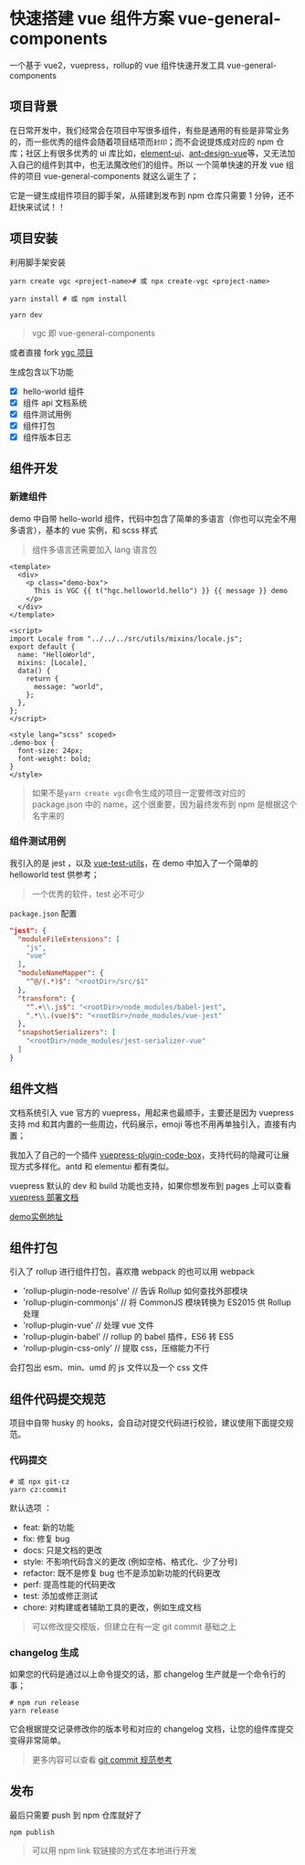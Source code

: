 # 快速搭建 vue 组件方案 vue-general-components

一个基于 vue2，vuepress，rollup的 vue 组件快速开发工具 vue-general-components

## 项目背景

在日常开发中，我们经常会在项目中写很多组件，有些是通用的有些是非常业务的，而一些优秀的组件会随着项目结项而`封印`；而不会说提炼成对应的 npm 仓库；社区上有很多优秀的 ui 库比如，[element-ui](https://element.eleme.cn/)、[ant-design-vue](https://antdv.com/docs/vue/introduce-cn/)等，又无法加入自己的组件到其中，也无法魔改他们的组件。所以 一个简单快速的开发 vue 组件的项目 vue-general-components 就这么诞生了；

它是一键生成组件项目的脚手架，从搭建到发布到 npm 仓库只需要 1 分钟，还不赶快来试试！！

## 项目安装

利用脚手架安装

```
yarn create vgc <project-name># 或 npx create-vgc <project-name>

yarn install # 或 npm install

yarn dev
```

> vgc 即 vue-general-components

或者直接 fork [vgc 项目](https://github.com/xxholly32/vue-general-components)

生成包含以下功能

- [x] hello-world 组件
- [x] 组件 api 文档系统
- [x] 组件测试用例
- [x] 组件打包
- [x] 组件版本日志

## 组件开发

### 新建组件

demo 中自带 hello-world 组件，代码中包含了简单的多语言（你也可以完全不用多语言），基本的 vue 实例，和 scss 样式

> 组件多语言还需要加入 lang 语言包

```vue
<template>
  <div>
    <p class="demo-box">
      This is VGC {{ t("hgc.helloworld.hello") }} {{ message }} demo
    </p>
  </div>
</template>

<script>
import Locale from "../../../src/utils/mixins/locale.js";
export default {
  name: "HelloWorld",
  mixins: [Locale],
  data() {
    return {
      message: "world",
    };
  },
};
</script>

<style lang="scss" scoped>
.demo-box {
  font-size: 24px;
  font-weight: bold;
}
</style>
```

> 如果不是`yarn create vgc`命令生成的项目一定要修改对应的 package.json 中的 name，这个很重要，因为最终发布到 npm 是根据这个名字来的

### 组件测试用例

我引入的是 jest ，以及 [vue-test-utils](https://vue-test-utils.vuejs.org/zh/)，在 demo 中加入了一个简单的 helloworld test 供参考；

> 一个优秀的软件，test 必不可少

`package.json` 配置

```json
"jest": {
  "moduleFileExtensions": [
    "js",
    "vue"
  ],
  "moduleNameMapper": {
    "^@/(.*)$": "<rootDir>/src/$1"
  },
  "transform": {
    "^.+\\.js$": "<rootDir>/node_modules/babel-jest",
    ".*\\.(vue)$": "<rootDir>/node_modules/vue-jest"
  },
  "snapshotSerializers": [
    "<rootDir>/node_modules/jest-serializer-vue"
  ]
}
```

## 组件文档

文档系统引入 vue 官方的 vuepress，用起来也最顺手，主要还是因为 vuepress 支持 md 和其内置的一些周边，代码展示，emoji 等也不用再单独引入，直接有内置；

我加入了自己的一个插件 [vuepress-plugin-code-box](https://xxholly32.github.io/vuepress-plugin-code-box/guide/)，支持代码的隐藏可让展现方式多样化。antd 和 elementui 都有类似。

vuepress 默认的 dev 和 build 功能也支持，如果你想发布到 pages 上可以查看 [vuepress 部署文档](https://vuepress.vuejs.org/zh/guide/deploy.html#%E9%83%A8%E7%BD%B2)

[demo实例地址](https://xxholly32.github.io/vue-general-components/#%E9%A1%B9%E7%9B%AE%E8%83%8C%E6%99%AF)

## 组件打包

引入了 rollup 进行组件打包，喜欢撸 webpack 的也可以用 webpack

- 'rollup-plugin-node-resolve' // 告诉 Rollup 如何查找外部模块
- 'rollup-plugin-commonjs' // 将 CommonJS 模块转换为 ES2015 供 Rollup 处理
- 'rollup-plugin-vue' // 处理 vue 文件
- 'rollup-plugin-babel' // rollup 的 babel 插件，ES6 转 ES5
- 'rollup-plugin-css-only' // 提取 css，压缩能力不行

会打包出 esm、min、umd 的 js 文件以及一个 css 文件

## 组件代码提交规范

项目中自带 husky 的 hooks，会自动对提交代码进行校验，建议使用下面提交规范。

### 代码提交

```
# 或 npx git-cz
yarn cz:commit
```

默认选项 ：

- feat: 新的功能
- fix: 修复 bug
- docs: 只是文档的更改
- style: 不影响代码含义的更改 (例如空格、格式化、少了分号)
- refactor: 既不是修复 bug 也不是添加新功能的代码更改
- perf: 提高性能的代码更改
- test: 添加或修正测试
- chore: 对构建或者辅助工具的更改，例如生成文档

> 可以修改提交模版，但建立在有一定 git commit 基础之上

### changelog 生成

如果您的代码是通过以上命令提交的话，那 changelog 生产就是一个命令行的事；

```
# npm run release
yarn release
```

它会根据提交记录修改你的版本号和对应的 changelog 文档，让您的组件库提交变得非常简单。

> 更多内容可以查看 [git commit 规范参考](https://juejin.im/post/5e8ee53251882573cb7221c2#heading-15)

## 发布

最后只需要 push 到 npm 仓库就好了

```
npm publish
```

> 可以用 npm link 软链接的方式在本地进行开发
